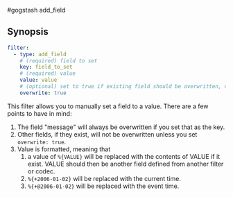 #gogstash add_field


## Synopsis

```yaml
filter:
  - type: add_field
    # (required) field to set
    key: field_to_set
    # (required) value
    value: value
    # (optional) set to true if existing field should be overwritten, default is false
    overwrite: true
```

This filter allows you to manually set a field to a value. There are a few points to have in mind:

1. The field "message" will always be overwritten if you set that as the key.
2. Other fields, if they exist, will not be overwritten unless you set ```overwrite: true```.
3. Value is formatted, meaning that
   1. a value of ```%{VALUE}``` will be replaced with the contents of VALUE if it exist. VALUE should then be another field defined from another filter or codec.
   2. ```%{+2006-01-02}``` will be replaced with the current time.
   3. ```%{+@2006-01-02}``` will be replaced with the event time.
